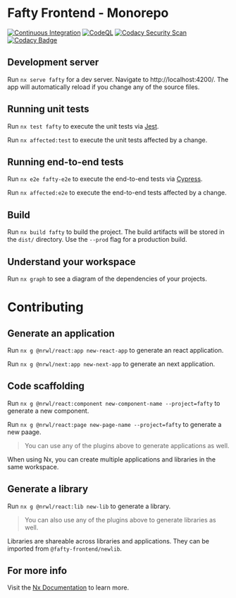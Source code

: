 # Fafty Frontend - Monorepo
[![Continuous Integration](https://github.com/fafty/fafty-frontend/actions/workflows/ci.yml/badge.svg?branch=master)](https://github.com/fafty/fafty-frontend/actions/workflows/ci.yml)
[![CodeQL](https://github.com/fafty/fafty-frontend/actions/workflows/codeql.yml/badge.svg?branch=master)](https://github.com/fafty/fafty-frontend/actions/workflows/codeql.yml)
[![Codacy Security Scan](https://github.com/fafty/fafty-frontend/actions/workflows/codacy.yml/badge.svg?branch=master)](https://github.com/fafty/fafty-frontend/actions/workflows/codacy.yml)
[![Codacy Badge](https://app.codacy.com/project/badge/Grade/a3c2b7e4c8654547927789ca983f3b93)](https://www.codacy.com/gh/fafty/fafty-frontend/dashboard?utm_source=github.com&amp;utm_medium=referral&amp;utm_content=fafty/fafty-frontend&amp;utm_campaign=Badge_Grade)

## Development server

Run `nx serve fafty` for a dev server. Navigate to http://localhost:4200/. The app will automatically reload if you change any of the source files.

## Running unit tests

Run `nx test fafty` to execute the unit tests via [Jest](https://jestjs.io).

Run `nx affected:test` to execute the unit tests affected by a change.

## Running end-to-end tests

Run `nx e2e fafty-e2e` to execute the end-to-end tests via [Cypress](https://www.cypress.io).

Run `nx affected:e2e` to execute the end-to-end tests affected by a change.

## Build

Run `nx build fafty` to build the project. The build artifacts will be stored in the `dist/` directory. Use the `--prod` flag for a production build.

## Understand your workspace

Run `nx graph` to see a diagram of the dependencies of your projects.

# Contributing

## Generate an application

Run `nx g @nrwl/react:app new-react-app` to generate an react application.

Run `nx g @nrwl/next:app new-next-app` to generate an next application.

## Code scaffolding

Run `nx g @nrwl/react:component new-component-name --project=fafty` to generate a new component.

Run `nx g @nrwl/react:page new-page-name --project=fafty` to generate a new paage.

> You can use any of the plugins above to generate applications as well.

When using Nx, you can create multiple applications and libraries in the same workspace.

## Generate a library

Run `nx g @nrwl/react:lib new-lib` to generate a library.

> You can also use any of the plugins above to generate libraries as well.

Libraries are shareable across libraries and applications. They can be imported from `@fafty-frontend/newlib`.

## For more info 

Visit the [Nx Documentation](https://nx.dev) to learn more.
